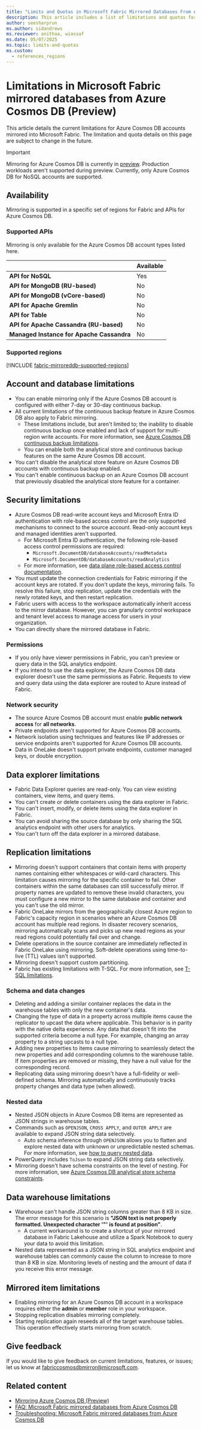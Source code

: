 ```yaml
---
title: "Limits and Quotas in Microsoft Fabric Mirrored Databases From Azure Cosmos DB (Preview)"
description: This article includes a list of limitations and quotas for Microsoft Fabric mirrored databases from Azure Cosmos DB.
author: seesharprun
ms.author: sidandrews
ms.reviewer: anithaa, wiassaf
ms.date: 05/07/2025
ms.topic: limits-and-quotas
ms.custom:
  - references_regions
---
```


# Limitations in Microsoft Fabric mirrored databases from Azure Cosmos DB (Preview)

This article details the current limitations for Azure Cosmos DB accounts mirrored into Microsoft Fabric. The limitation and quota details on this page are subject to change in the future.

> [!IMPORTANT]
> Mirroring for Azure Cosmos DB is currently in [preview](../fundamentals/preview.md). Production workloads aren't supported during preview. Currently, only Azure Cosmos DB for NoSQL accounts are supported.

## Availability

Mirroring is supported in a specific set of regions for Fabric and APIs for Azure Cosmos DB.

### Supported APIs

Mirroring is only available for the Azure Cosmos DB account types listed here.

| | Available |
| --- | --- |
| **API for NoSQL** | Yes |
| **API for MongoDB (RU-based)** | No |
| **API for MongoDB (vCore-based)** | No |
| **API for Apache Gremlin** | No |
| **API for Table** | No |
| **API for Apache Cassandra (RU-based)** | No |
| **Managed Instance for Apache Cassandra** | No |

### Supported regions

[!INCLUDE [fabric-mirroreddb-supported-regions](../mirroring/includes/fabric-mirroreddb-supported-regions.md)]

## Account and database limitations

- You can enable mirroring only if the Azure Cosmos DB account is configured with either 7-day or 30-day continuous backup.
- All current limitations of the continuous backup feature in Azure Cosmos DB also apply to Fabric mirroring.
  - These limitations include, but aren't limited to; the inability to disable continuous backup once enabled and lack of support for multi-region write accounts. For more information, see [Azure Cosmos DB continuous backup limitations](/azure/cosmos-db/continuous-backup-restore-introduction#current-limitations).
  - You can enable both the analytical store and continuous backup features on the same Azure Cosmos DB account.
- You can't disable the analytical store feature on Azure Cosmos DB accounts with continuous backup enabled.
- You can't enable continuous backup on an Azure Cosmos DB account that previously disabled the analytical store feature for a container.


## Security limitations

- Azure Cosmos DB read-write account keys and Microsoft Entra ID authentication with role-based access control are the only supported mechanisms to connect to the source account. Read-only account keys and managed identities aren't supported.
  - For Microsoft Entra ID authentication, the following role-based access control permissions are required:
    - `Microsoft.DocumentDB/databaseAccounts/readMetadata`
    - `Microsoft.DocumentDB/databaseAccounts/readAnalytics`  
  - For more information, see [data plane role-based access control documentation](/azure/cosmos-db/nosql/how-to-grant-data-plane-access).
- You must update the connection credentials for Fabric mirroring if the account keys are rotated. If you don't update the keys, mirroring fails. To resolve this failure, stop replication, update the credentials with the newly rotated keys, and then restart replication.
- Fabric users with access to the workspace automatically inherit access to the mirror database. However, you can granularly control workspace and tenant level access to manage access for users in your organization.
- You can directly share the mirrored database in Fabric.

### Permissions

- If you only have viewer permissions in Fabric, you can't preview or query data in the SQL analytics endpoint.
- If you intend to use the data explorer, the Azure Cosmos DB data explorer doesn't use the same permissions as Fabric. Requests to view and query data using the data explorer are routed to Azure instead of Fabric.

### Network security

- The source Azure Cosmos DB account must enable **public network access** for **all networks**.
- Private endpoints aren't supported for Azure Cosmos DB accounts.
- Network isolation using techniques and features like IP addresses or service endpoints aren't supported for Azure Cosmos DB accounts.
- Data in OneLake doesn't support private endpoints, customer managed keys, or double encryption.

## Data explorer limitations

- Fabric Data Explorer queries are read-only. You can view existing containers, view items, and query items.
- You can't create or delete containers using the data explorer in Fabric.
- You can't insert, modify, or delete items using the data explorer in Fabric.
- You can avoid sharing the source database by only sharing the SQL analytics endpoint with other users for analytics.
- You can't turn off the data explorer in a mirrored database.

## Replication limitations

- Mirroring doesn't support containers that contain items with property names containing either whitespaces or wild-card characters. This limitation causes mirroring for the specific container to fail. Other containers within the same databases can still successfully mirror. If property names are updated to remove these invalid characters, you must configure a new mirror to the same database and container and you can't use the old mirror.
- Fabric OneLake mirrors from the geographically closest Azure region to Fabric's capacity region in scenarios where an Azure Cosmos DB account has multiple read regions. In disaster recovery scenarios, mirroring automatically scans and picks up new read regions as your read regions could potentially fail over and change.
- Delete operations in the source container are immediately reflected in Fabric OneLake using mirroring. Soft-delete operations using time-to-live (TTL) values isn't supported.
- Mirroring doesn't support custom partitioning.
- Fabric has existing limitations with T-SQL. For more information, see [T-SQL limitations](../../data-warehouse/tsql-surface-area.md#limitations).

### Schema and data changes

- Deleting and adding a similar container replaces the data in the warehouse tables with only the new container's data.
- Changing the type of data in a property across multiple items cause the replicator to upcast the data where applicable. This behavior is in parity with the native delta experience. Any data that doesn't fit into the supported criteria become a null type. For example, changing an array property to a string upcasts to a null type.
- Adding new properties to items cause mirroring to seamlessly detect the new properties and add corresponding columns to the warehouse table. If item properties are removed or missing, they have a null value for the corresponding record.
- Replicating data using mirroring doesn't have a full-fidelity or well-defined schema. Mirroring automatically and continuously tracks property changes and data type (when allowed).

### Nested data

- Nested JSON objects in Azure Cosmos DB items are represented as JSON strings in warehouse tables.
- Commands such as `OPENJSON`, `CROSS APPLY`, and `OUTER APPLY` are available to expand JSON string data selectively.
  - Auto schema inference through `OPENJSON` allows you to flatten and explore nested data with unknown or unpredictable nested schemas. For more information, see [how to query nested data](../mirroring/azure-cosmos-db-how-to-query-nested.md).
- PowerQuery includes `ToJson` to expand JSON string data selectively.
- Mirroring doesn't have schema constraints on the level of nesting. For more information, see [Azure Cosmos DB analytical store schema constraints](/azure/cosmos-db/analytical-store-introduction#schema-constraints).

## Data warehouse limitations

- Warehouse can't handle JSON string columns greater than 8 KB in size. The error message for this scenario is **"JSON text is not properly formatted. Unexpected character '"' is found at position"**.
  - A current workaround is to create a shortcut of your mirrored database in Fabric Lakehouse and utilize a Spark Notebook to query your data to avoid this limitation.
- Nested data represented as a JSON string in SQL analytics endpoint and warehouse tables can commonly cause the column to increase to more than 8 KB in size. Monitoring levels of nesting and the amount of data if you receive this error message.

## Mirrored item limitations

- Enabling mirroring for an Azure Cosmos DB account in a workspace requires either the **admin** or **member** role in your workspace.
- Stopping replication disables mirroring completely.
- Starting replication again reseeds all of the target warehouse tables. This operation effectively starts mirroring from scratch.

## Give feedback

If you would like to give feedback on current limitations, features, or issues; let us know at [fabriccosmosdbmirror@microsoft.com](mailto:fabriccosmosdbmirror@microsoft.com).

## Related content

- [Mirroring Azure Cosmos DB (Preview)](../mirroring/azure-cosmos-db.md)
- [FAQ: Microsoft Fabric mirrored databases from Azure Cosmos DB](../mirroring/azure-cosmos-db-faq.yml)
- [Troubleshooting: Microsoft Fabric mirrored databases from Azure Cosmos DB](../mirroring/azure-cosmos-db-troubleshooting.yml)
